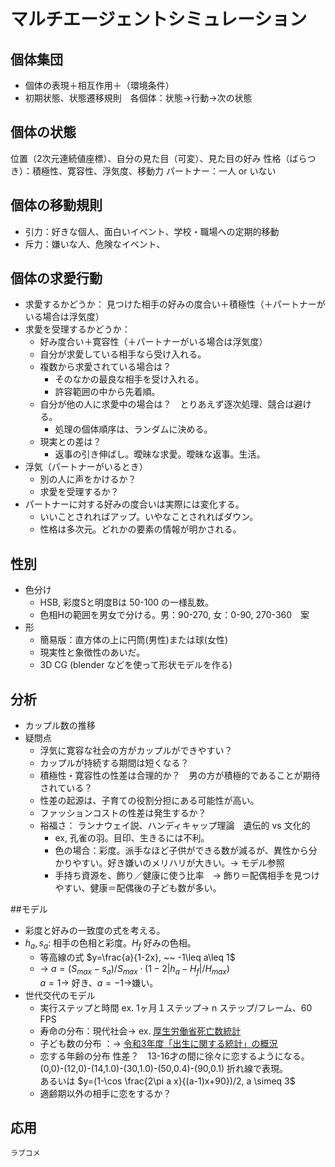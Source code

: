 # マルチエージェントシミュレーション
## 個体集団
* 個体の表現＋相互作用＋（環境条件）
* 初期状態、状態遷移規則　各個体：状態→行動→次の状態

## 個体の状態
位置（2次元連続値座標）、自分の見た目（可変）、見た目の好み
	性格（ばらつき）：積極性、寛容性、浮気度、移動力
	パートナー：一人 or いない

## 個体の移動規則
* 引力：好きな個人、面白いイベント、学校・職場への定期的移動
* 斥力：嫌いな人、危険なイベント、

## 個体の求愛行動
* 求愛するかどうか：
見つけた相手の好みの度合い＋積極性（＋パートナーがいる場合は浮気度）
* 求愛を受理するかどうか：
	* 	好み度合い＋寛容性（＋パートナーがいる場合は浮気度）
	* 	自分が求愛している相手なら受け入れる。
	*  	複数から求愛されている場合は？
		* そのなかの最良な相手を受け入れる。
		* 許容範囲の中から先着順。
	* 	自分が他の人に求愛中の場合は？　とりあえず逐次処理、競合は避ける。
		* 処理の個体順序は、ランダムに決める。
	* 現実との差は？
		* 返事の引き伸ばし。曖昧な求愛。曖昧な返事。生活。
* 浮気（パートナーがいるとき）
	* 別の人に声をかけるか？
	* 求愛を受理するか？
* パートナーに対する好みの度合いは実際には変化する。
	* いいことされればアップ。いやなことされればダウン。
	* 性格は多次元。どれかの要素の情報が明かされる。

## 性別
* 色分け
	* HSB, 彩度Sと明度Bは 50-100 の一様乱数。
	* 色相Hの範囲を男女で分ける。男：90-270, 女：0-90, 270-360　案
* 形
	* 簡易版：直方体の上に円筒(男性)または球(女性)
	* 現実性と象徴性のあいだ。
	* 3D CG (blender などを使って形状モデルを作る)

## 分析
* カップル数の推移
* 疑問点
	* 浮気に寛容な社会の方がカップルができやすい？
	* カップルが持続する期間は短くなる？
	* 積極性・寛容性の性差は合理的か？　男の方が積極的であることが期待されている？
	* 性差の起源は、子育ての役割分担にある可能性が高い。
	* ファッションコストの性差は発生するか？
	* 裕福さ： ランナウェイ説、ハンディキャップ理論　遺伝的 vs 文化的
		* ex, 孔雀の羽。目印、生きるには不利。
		* 色の場合：彩度。派手なほど子供ができる数が減るが、異性から分かりやすい。好き嫌いのメリハリが大きい。→ モデル参照
		* 手持ち資源を、飾り／健康に使う比率　→ 飾り＝配偶相手を見つけやすい、健康＝配偶後の子ども数が多い。

##モデル
* 	彩度と好みの一致度の式を考える。
* $h_a, s_a$: 相手の色相と彩度。$H_f$ 好みの色相。
	* 等高線の式 $y=\frac{a}{1-2x}, ~~ -1\leq a\leq 1$
	* → $a = (S_{max} - s_a)/S_{max} \cdot (1-2|h_a - H_f| / H_{max})$
	<br/> $a=1$→ 好き、$a=-1$→嫌い。
* 世代交代のモデル
	* 実行ステップと時間 ex. 1ヶ月１ステップ→ n ステップ/フレーム、60 FPS 
	* 寿命の分布：現代社会→ ex. [厚生労働省死亡数統計](https://www.mhlw.go.jp/toukei/saikin/hw/jinkou/geppo/nengai08/kekka3.html)
	* 子ども数の分布	：→ [令和3年度「出生に関する統計」の概況](https://www.mhlw.go.jp/toukei/saikin/hw/jinkou/tokusyu/syussyo07/dl/gaikyou.pdf)
	* 恋する年齢の分布 性差？　13-16才の間に徐々に恋するようになる。<br>
		(0,0)-(12,0)-(14,1.0)-(30,1.0)-(50,0.4)-(90,0.1) 折れ線で表現。<br>
		あるいは $y=(1-\cos \frac{2\pi a x}{(a-1)x+90})/2, a \simeq 3$
	* 適齢期以外の相手に恋をするか？

## 応用
	ラブコメ